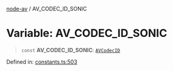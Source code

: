 [node-av](../globals.md) / AV\_CODEC\_ID\_SONIC

# Variable: AV\_CODEC\_ID\_SONIC

> `const` **AV\_CODEC\_ID\_SONIC**: [`AVCodecID`](../type-aliases/AVCodecID.md)

Defined in: [constants.ts:503](https://github.com/seydx/av/blob/f8631fc881b394300b1479f511d55cf1c370a87f/src/constants/constants.ts#L503)
